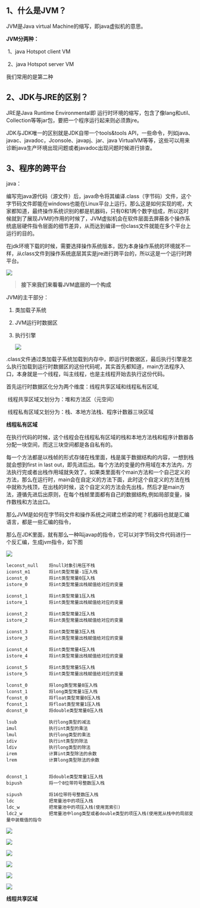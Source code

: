 ## 1、什么是JVM？

JVM是Java virtual  Machine的缩写，即java虚拟机的意思。

**JVM分两种：**

​		1、java Hotspot client VM

​		2、java  Hotspot server VM

我们常用的是第二种

## 2、JDK与JRE的区别？

JRE是Java Runtime Environmental即 运行时环境的缩写，包含了像lang和util、Collection等等jar包，要把一个程序运行起来则必须靠jre。

JDK与JDK唯一的区别就是JDK自带一个tools&tools API，一些命令，列如java、javac、javadoc，Jconsole、javapj、jar、java VirtualVM等等，这些可以用来诊断java生产环境出现问题或者javadoc出现问题时候进行排查。

## 3、程序的跨平台

java：

​		编写完java源代码（源文件）后，java命令将其编译.class（字节码）文件，这个字节码文件即能在windows也能在Linux平台上运行。那么这是如何实现的呢，大家都知道，最终操作系统识别的都是机器码，只有0和1两个数字组成，所以这时候就到了展现JVM的作用的时候了，JVM虚拟机会在软件层面去屏蔽各个操作系统底层硬件指令层面的细节差异，从而达到编译一份class文件就能在多个平台上运行的目的。

​		在jdk环境下载的时候，需要选择操作系统版本，因为本身操作系统的环境就不一样，从class文件到操作系统底层其实是jre进行跨平台的，所以这是一个运行时跨平台。

![](I:\作业\JVM\QQ截图20200413192751.png)

> **接下来我们来看看JVM底层的一个构成**

JVM的主干部分：

1. 类加载子系统

2. JVM运行时数据区

3. 执行引擎

   ![](I:\作业\JVM\QQ截图20200413192855.png)

​    .class文件通过类加载子系统加载到内存中，即运行时数据区，最后执行引擎是怎么执行加载到运行时数据区的这份代码呢，其实首先都知道，main方法程序入口，本身就是一个线程，叫主线程，也是主线程开始去执行这份代码。

首先运行时数据区化分为两个维度：线程共享区域和线程私有区域,

​			线程共享区域又划分为：堆和方法区（元空间）

​			线程私有区域又划分为：栈、本地方法栈、程序计数器三块区域

**线程私有区域**

​		在执行代码的时候，这个线程会在线程私有区域的栈和本地方法栈和程序计数器各分配一块空间，而这三块空间都是各自私有的。

​		每一个方法都是以栈帧的形式存储在栈里面，栈是属于数据结构的内容，一想到栈就会想到first in last out，即先进后出。每个方法的变量的作用域在本方法内，方法执行完或者出栈作用域就失效了。如果类里面有个main方法和一个自己定义的方法，那么在运行时，main会在自定义的方法下面，此时这个自定义的方法在栈中就称为栈顶，在出栈的时候，这个自定义的方法会先出栈，然后才是main方法，遵循先进后出原则，在每个栈帧里面都有自己的数据结构,例如局部变量，操作数栈和方法出口。

​		那么JVM是如何在字节码文件和操作系统之间建立桥梁的呢？机器码也就是汇编语言，都是一些汇编的指令，

那么在JDK里面，就有那么一种叫javap的指令，它可以对字节码文件代码进行一个反汇编，生成jvm指令，如下图

![](I:\作业\JVM\QQ截图20200413202706.png)

```
leconst_null 	将null对象引用压不栈
iconst_m1 		将int类型常量-1压入栈
iconst_0 		将int类型常量0压入栈
istore_0		将int类型常量出栈赋值给对应的变量

iconst_1 		将int类型常量1压入栈
istore_1		将int类型常量出栈赋值给对应的变量

iconst_2 		将int类型常量2压入栈
istore_2		将int类型常量出栈赋值给对应的变量

iconst_3 		将int类型常量3压入栈
istore_3		将int类型常量出栈赋值给对应的变量

iconst_4 		将int类型常量4压入栈
istore_4		将int类型常量出栈赋值给对应的变量

iconst_5 		将int类型常量5压入栈
istore_5		将int类型常量出栈赋值给对应的变量

lconst_0 		将long类型常量0压入栈
lconst_1 		将long类型常量1压入栈
fconst_0 		将float类型常量0压入栈
fconst_1 		将float类型常量1压入栈
dconst_0 		将double类型常量0压入栈

lsub			执行long类型的减法
imul			执行int类型的乘法
lmul			执行long类型的乘法
idiv			执行int类型的除法
ldiv			执行long类型的除法
irem			计算int类型除法的余数
lrem			计算long类型除法的余数


dconst_1		将double类型常量1压入栈
bipush			将一个8位带符号整数压入栈

sipush			将16位带符号整数压入栈
ldc				把常量池中的项压入栈
ldc_w			把常量池中的项压入栈(使用宽索引)
ldc2_w			把常量池中long类型或者double类型的项压入栈(使用宽从栈中的局部变量中装载值的指令

```

![](I:\作业\JVM\QQ截图20200413205629.png)

![](I:\作业\JVM\QQ截图20200413205457.png)

![](I:\作业\JVM\QQ截图20200413211630.png)

![](I:\作业\JVM\QQ截图20200413211857.png)

![](I:\作业\JVM\QQ截图20200413212326.png)

![](I:\作业\JVM\QQ截图20200413212842.png)







**线程共享区域**

​		





